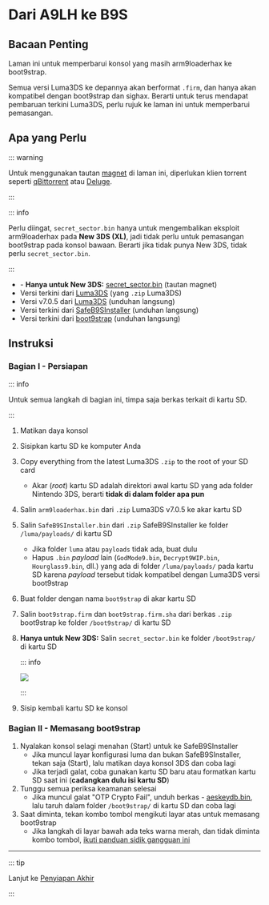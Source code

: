# Dari A9LH ke B9S

## Bacaan Penting

Laman ini untuk memperbarui konsol yang masih arm9loaderhax ke boot9strap.

Semua versi Luma3DS ke depannya akan berformat `.firm`, dan hanya akan kompatibel dengan boot9strap dan sighax. Berarti untuk terus mendapat pembaruan terkini Luma3DS, perlu rujuk ke laman ini untuk memperbarui pemasangan.

## Apa yang Perlu

::: warning

Untuk menggunakan tautan [magnet](https://wikipedia.org/wiki/Magnet_URI_scheme) di laman ini, diperlukan klien torrent seperti [qBittorrent](https://www.qbittorrent.org/download.php) atau [Deluge](http://dev.deluge-torrent.org/wiki/Download).

:::

::: info

Perlu diingat, `secret_sector.bin` hanya untuk mengembalikan eksploit arm9loaderhax pada **New 3DS (XL)**, jadi tidak perlu untuk pemasangan boot9strap pada konsol bawaan. Berarti jika tidak punya New 3DS, tidak perlu `secret_sector.bin`.

:::

- <font-awesome-icon icon="fa-solid fa-magnet"/> - **Hanya untuk New 3DS:** [secret_sector.bin](magnet:?xt=urn:btih:15a3c97acf17d67af98ae8657cc66820cc58f655\&dn=secret_sector.bin\&tr=udp%3a%2f%2ftracker.torrent.eu.org%3a451%2fannounce\&tr=udp%3a%2f%2ftracker.lelux.fi%3a6969%2fannounce\&tr=udp%3a%2f%2ftracker.loadbt.com%3a6969%2fannounce\&tr=udp%3a%2f%2ftracker.moeking.me%3a6969%2fannounce\&tr=udp%3a%2f%2ftracker.monitorit4.me%3a6969%2fannounce\&tr=udp%3a%2f%2ftracker.ololosh.space%3a6969%2fannounce\&tr=udp%3a%2f%2ftracker.pomf.se%3a80%2fannounce\&tr=udp%3a%2f%2ftracker.srv00.com%3a6969%2fannounce\&tr=udp%3a%2f%2ftracker.theoks.net%3a6969%2fannounce\&tr=udp%3a%2f%2ftracker.tiny-vps.com%3a6969%2fannounce\&tr=udp%3a%2f%2fopen.tracker.cl%3a1337%2fannounce\&tr=udp%3a%2f%2ftracker.zerobytes.xyz%3a1337%2fannounce\&tr=udp%3a%2f%2ftracker1.bt.moack.co.kr%3a80%2fannounce\&tr=udp%3a%2f%2fvibe.sleepyinternetfun.xyz%3a1738%2fannounce\&tr=udp%3a%2f%2fwww.torrent.eu.org%3a451%2fannounce\&tr=udp%3a%2f%2ftracker.openbittorrent.com%3a6969%2fannounce\&tr=udp%3a%2f%2f9.rarbg.com%3a2810%2fannounce\&tr=udp%3a%2f%2ftracker.opentrackr.org%3a1337%2fannounce\&tr=udp%3a%2f%2fexodus.desync.com%3a6969%2fannounce\&tr=http%3a%2f%2fopenbittorrent.com%3a80%2fannounce) (tautan magnet)
- Versi terkini dari [Luma3DS](https://github.com/LumaTeam/Luma3DS/releases/latest) (yang `.zip` Luma3DS)
- Versi v7.0.5 dari [Luma3DS](https://github.com/LumaTeam/Luma3DS/releases/download/v7.0.5/Luma3DSv7.0.5.zip) (unduhan langsung)
- Versi terkini dari [SafeB9SInstaller](https://github.com/d0k3/SafeB9SInstaller/releases/download/v0.0.7/SafeB9SInstaller-20170605-122940.zip) (unduhan langsung)
- Versi terkini dari [boot9strap](https://github.com/SciresM/boot9strap/releases/download/1.4/boot9strap-1.4.zip) (unduhan langsung)

## Instruksi

### Bagian I - Persiapan

::: info

Untuk semua langkah di bagian ini, timpa saja berkas terkait di kartu SD.

:::

1. Matikan daya konsol

2. Sisipkan kartu SD ke komputer Anda

3. Copy everything from the latest Luma3DS `.zip` to the root of your SD card
   - Akar (_root_) kartu SD adalah direktori awal kartu SD yang ada folder Nintendo 3DS, berarti **tidak di dalam folder apa pun**

4. Salin `arm9loaderhax.bin` dari `.zip` Luma3DS v7.0.5 ke akar kartu SD

5. Salin `SafeB9SInstaller.bin` dari `.zip` SafeB9SInstaller ke folder `/luma/payloads/` di kartu SD
   - Jika folder `luma` atau `payloads` tidak ada, buat dulu
   - Hapus `.bin` _payload_ lain (`GodMode9.bin`, `Decrypt9WIP.bin`, `Hourglass9.bin`, dll.) yang ada di folder `/luma/payloads/` pada kartu SD karena _payload_ tersebut tidak kompatibel dengan Luma3DS versi boot9strap

6. Buat folder dengan nama `boot9strap` di akar kartu SD

7. Salin `boot9strap.firm` dan `boot9strap.firm.sha` dari berkas `.zip` boot9strap ke folder `/boot9strap/` di kartu SD

8. **Hanya untuk New 3DS:** Salin `secret_sector.bin` ke folder `/boot9strap/` di kartu SD

   ::: info

   ![](/images/screenshots/a9lh-to-b9s-root-layout.png)

   :::

9. Sisip kembali kartu SD ke konsol

### Bagian II - Memasang boot9strap

1. Nyalakan konsol selagi menahan (Start) untuk ke SafeB9SInstaller
   - Jika muncul layar konfigurasi luma dan bukan SafeB9SInstaller, tekan saja (Start), lalu matikan daya konsol 3DS dan coba lagi
   - Jika terjadi galat, coba gunakan kartu SD baru atau formatkan kartu SD saat ini (**cadangkan dulu isi kartu SD**)
2. Tunggu semua periksa keamanan selesai
   - Jika muncul galat "OTP Crypto Fail", unduh berkas <font-awesome-icon icon="fa-solid fa-magnet"/> - [aeskeydb.bin](magnet:?xt=urn:btih:d25dab06a7e127922d70ddaa4fe896709dc99a1e\&dn=aeskeydb.bin\&tr=udp%3a%2f%2ftracker.tiny-vps.com%3a6969%2fannounce\&tr=udp%3a%2f%2ftracker.lelux.fi%3a6969%2fannounce\&tr=udp%3a%2f%2ftracker.loadbt.com%3a6969%2fannounce\&tr=udp%3a%2f%2ftracker.moeking.me%3a6969%2fannounce\&tr=udp%3a%2f%2ftracker.monitorit4.me%3a6969%2fannounce\&tr=udp%3a%2f%2ftracker.ololosh.space%3a6969%2fannounce\&tr=udp%3a%2f%2ftracker.pomf.se%3a80%2fannounce\&tr=udp%3a%2f%2ftracker.srv00.com%3a6969%2fannounce\&tr=udp%3a%2f%2ftracker.theoks.net%3a6969%2fannounce\&tr=udp%3a%2f%2fopen.tracker.cl%3a1337%2fannounce\&tr=udp%3a%2f%2ftracker.torrent.eu.org%3a451%2fannounce\&tr=udp%3a%2f%2ftracker.zerobytes.xyz%3a1337%2fannounce\&tr=udp%3a%2f%2ftracker1.bt.moack.co.kr%3a80%2fannounce\&tr=udp%3a%2f%2fvibe.sleepyinternetfun.xyz%3a1738%2fannounce\&tr=udp%3a%2f%2fwww.torrent.eu.org%3a451%2fannounce\&tr=udp%3a%2f%2ftracker.openbittorrent.com%3a6969%2fannounce\&tr=udp%3a%2f%2f9.rarbg.com%3a2810%2fannounce\&tr=udp%3a%2f%2ftracker.opentrackr.org%3a1337%2fannounce\&tr=http%3a%2f%2fopenbittorrent.com%3a80%2fannounce\&tr=udp%3a%2f%2fexodus.desync.com%3a6969%2fannounce), lalu taruh dalam folder `/boot9strap/` di kartu SD dan coba lagi
3. Saat diminta, tekan kombo tombol mengikuti layar atas untuk memasang boot9strap
   - Jika langkah di layar bawah ada teks warna merah, dan tidak diminta kombo tombol, [ikuti panduan sidik gangguan ini](troubleshooting-a9lh-to-b9s)

<!--@include: ./_include/configure-luma3ds.md -->

___

::: tip

Lanjut ke [Penyiapan Akhir](finalizing-setup)

:::
